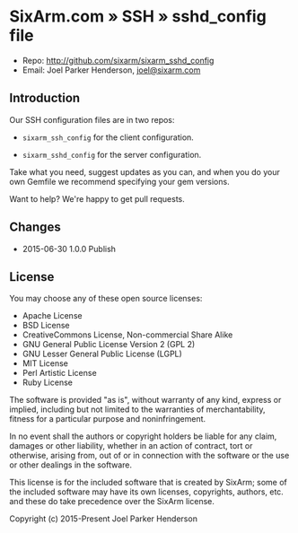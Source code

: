 # SixArm.com » SSH » sshd_config file

* Repo: <http://github.com/sixarm/sixarm_sshd_config>
* Email: Joel Parker Henderson, <joel@sixarm.com>

## Introduction

Our SSH configuration files are in two repos:

  * `sixarm_ssh_config` for the client configuration.

  * `sixarm_sshd_config` for the server configuration.

Take what you need, suggest updates as you can, and when you
do your own Gemfile we recommend specifying your gem versions.

Want to help? We're happy to get pull requests.


## Changes

* 2015-06-30 1.0.0 Publish


## License

You may choose any of these open source licenses:

  * Apache License
  * BSD License
  * CreativeCommons License, Non-commercial Share Alike
  * GNU General Public License Version 2 (GPL 2)
  * GNU Lesser General Public License (LGPL)
  * MIT License
  * Perl Artistic License
  * Ruby License

The software is provided "as is", without warranty of any kind,
express or implied, including but not limited to the warranties of
merchantability, fitness for a particular purpose and noninfringement.

In no event shall the authors or copyright holders be liable for any
claim, damages or other liability, whether in an action of contract,
tort or otherwise, arising from, out of or in connection with the
software or the use or other dealings in the software.

This license is for the included software that is created by SixArm;
some of the included software may have its own licenses, copyrights,
authors, etc. and these do take precedence over the SixArm license.

Copyright (c) 2015-Present Joel Parker Henderson
